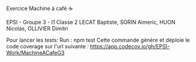 Exercice Machine à café ☕️

EPSI - Groupe 3 - I1 Classe 2
LECAT Baptiste, SORIN Aimeric, HUON Nicolas, OLLIVIER Dimitri

Pour lancer les tests:
Run : npm test
Cette commande génère et déploie le code coverage sur l'url suivante : https://app.codecov.io/gh/EPSI-Work/MachineACafeG3
